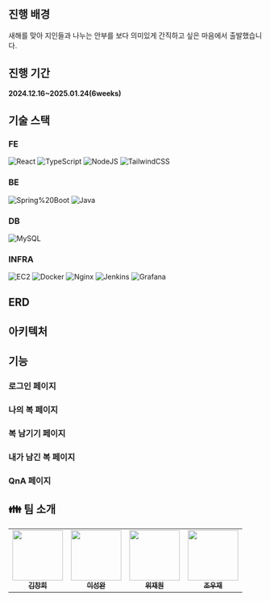 ## 진행 배경
새해를 맞아 지인들과 나누는 안부를 보다 의미있게 간직하고 싶은 마음에서 출발했습니다.

## 진행 기간
**2024.12.16~2025.01.24(6weeks)**

## 기술 스택
### FE
![React](https://img.shields.io/badge/react-%2320232a.svg?style=for-the-badge&logo=react&logoColor=%2361DAFB)
![TypeScript](https://img.shields.io/badge/typescript-%23007ACC.svg?style=for-the-badge&logo=typescript&logoColor=white)
![NodeJS](https://img.shields.io/badge/node.js-6DA55F?style=for-the-badge&logo=node.js&logoColor=white)
![TailwindCSS](https://img.shields.io/badge/tailwindcss-%2338B2AC.svg?style=for-the-badge&logo=tailwind-css&logoColor=white)

### BE
![Spring%20Boot](https://img.shields.io/badge/Spring%20Boot-6DB33F.svg?&style=for-the-badge&logo=Spring%20Boot&logoColor=white)
![Java](https://img.shields.io/badge/java-%23ED8B00.svg?style=for-the-badge&logo=openjdk&logoColor=white)

### DB
![MySQL](https://img.shields.io/badge/mysql-4479A1.svg?style=for-the-badge&logo=mysql&logoColor=white)

### INFRA
![EC2](https://img.shields.io/badge/amazonec2-FF9900?style=for-the-badge&logo=amazonec2&logoColor=white)
![Docker](https://img.shields.io/badge/docker-%230db7ed.svg?style=for-the-badge&logo=docker&logoColor=white)
![Nginx](https://img.shields.io/badge/nginx-%23009639.svg?style=for-the-badge&logo=nginx&logoColor=white)
![Jenkins](https://img.shields.io/badge/jenkins-%232C5263.svg?style=for-the-badge&logo=jenkins&logoColor=white)
![Grafana](https://img.shields.io/badge/grafana-%23F46800.svg?style=for-the-badge&logo=grafana&logoColor=white)

## ERD

## 아키텍처

## 기능
### 로그인 페이지
### 나의 복 페이지
### 복 남기기 페이지
### 내가 남긴 복 페이지
### QnA 페이지

## :family: 팀 소개
<table>
  <tbody>
    <tr>
      <td align="center"><a href="https://github.com/changhi97"><img src="https://avatars.githubusercontent.com/u/77597957?v=4" width="100px;" alt=""/><br /><sub><b>김창희</b></sub></a><br /></td>
      <td align="center"><a href="https://github.com/seong-wan"><img src="https://avatars.githubusercontent.com/u/139252411?v=4" width="100px;" alt=""/><br /><sub><b>이성완</b></sub></a><br /></td>
      <td align="center"><a href="https://github.com/jaewonwi"><img src="https://avatars.githubusercontent.com/u/80496853?v=4" width="100px;" alt=""/><br /><sub><b>위재원</b></sub></a><br /></td>
      <td align="center"><a href="https://github.com/jo-dv"><img src="https://avatars.githubusercontent.com/u/63555689?v=4" width="100px;" alt=""/><br /><sub><b>조우재</b></sub></a><br /></td>
    </tr>
  </tbody>
</table>
